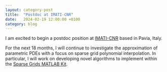 ```yaml
---
layout: category-post
title:  "Postdoc at IMATI-CNR"
date:   2024-02-19 12:00:00 +0100
category: blog
---
```

I am excited to begin a postdoc position at [IMATI-CNR](https://www.imati.cnr.it/make_home_page.php?status=start) based in Pavia, Italy.

For the next 18 months, I will continue to investigate the approximation of parametric PDEs with a focus on sparse grid polynomial interpolation.
In particular, I will work on developing novel algorithms to implement within the [Sparse Grids MATLAB Kit](https://sites.google.com/view/sparse-grids-kit).